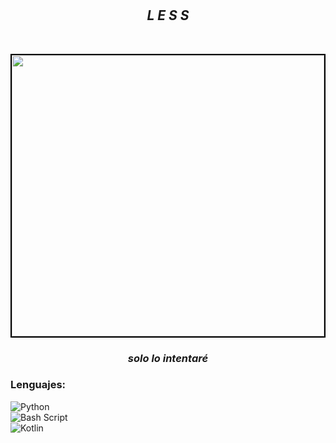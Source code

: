 # <h2 align="center"><i><b>L E S S</b></i></h2>
<br>

<p align="center"> 
     <img width="500px" height="450px" src="https://lessapi.com.co/imagelogoless12345678910.png" 
          style="border: 2px solid black;">
</p>


### <p align="center"><i><b>solo lo intentaré</b></i></p>

### Lenguajes:

<img src="https://img.shields.io/badge/Python-purple" align="left"
     alt="Python">
<br>
<img src="https://img.shields.io/badge/Bash Script-dark" align="left"
     alt="Bash Script">
<br>
<img src="https://img.shields.io/badge/Python-blue" align="left"
     alt="Kotlin">
